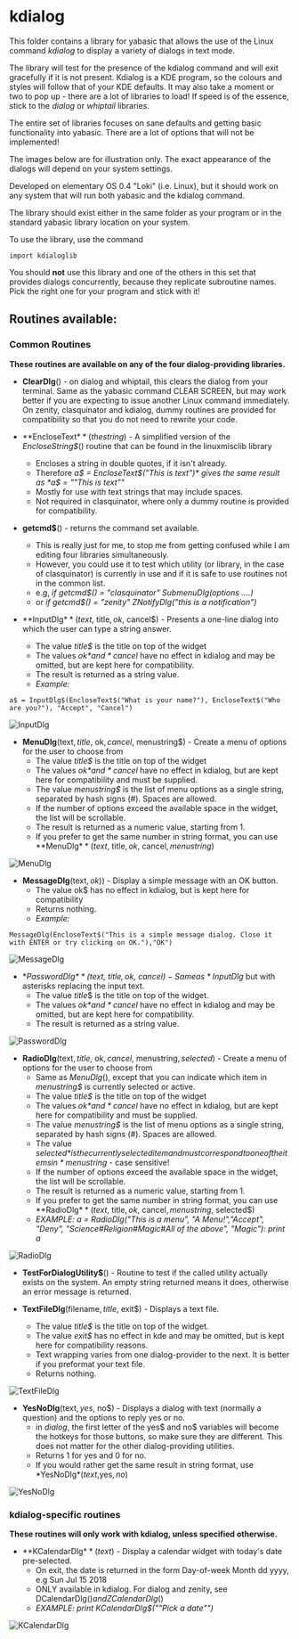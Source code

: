 # kdialog

This folder contains a library for yabasic that allows the use of the Linux command *kdialog* to display a variety of dialogs in text mode.

The library will test for the presence of the kdialog command and will exit gracefully if it is not present. Kdialog is a KDE program, so the colours and styles will follow that of your KDE defaults. It may also take a moment or two to pop up - there are a lot of libraries to load! If speed is of the essence, stick to the *dialog* or *whiptail* libraries.

The entire set of libraries focuses on sane defaults and getting basic functionality into yabasic. There are a lot of options that will not be implemented!

The images below are for illustration only. The exact appearance of the dialogs will depend on your system settings.

Developed on elementary OS 0.4 "Loki" (i.e. Linux), but it should work on any system that will run both yabasic and the kdialog command.

The library should exist either in the same folder as your program or in the standard yabasic library location on your system.

To use the library, use the command 

    import kdialoglib

You should **not** use this library and one of the others in this set that provides dialogs concurrently, because they replicate subroutine names. Pick the right one for your program and stick with it!

## Routines available:

### Common Routines

**These routines are available on any of the four dialog-providing libraries.**

+ **ClearDlg**() - on dialog and whiptail, this clears the dialog from your terminal. Same as the yabasic command CLEAR SCREEN, but may work better if you are expecting to issue another Linux command immediately. On zenity, clasquinator and kdialog, dummy routines are provided for compatibility so that you do not need to rewrite your code.

+ **EncloseText$**(thestring$) - A simplified version of the *EncloseString$*() routine that can be found in the linuxmisclib library
    + Encloses a string in double quotes, if it isn't already.
    + Therefore *a$ = EncloseText$("This is text")* gives the same result as *a$ = "\"This is text\""*
    + Mostly for use with text strings that may include spaces.
    + Not required in clasquinator, where only a dummy routine is provided for compatibility.

+ **getcmd$**() - returns the command set available.
    + This is really just for me, to stop me from getting confused while I am editing four libraries simultaneously. 
    + However, you could use it to test which utility (or library, in the case of clasquinator) is currently in use and if it is safe to use routines not in the common list.
    + e.g, *if getcmd$() = "clasquinator" SubmenuDlg(options ....)*
    + or  *if getcmd$() = "zenity" ZNotifyDlg("this is a notification")*

+ **InputDlg$**(text$, title$, ok$, cancel$) - Presents a one-line dialog into which the user can type a string answer.
    + The value *title$* is the title on top of the widget
    + The values *ok$* and *cancel$* have no effect in kdialog and may be omitted, but are kept here for compatibility.
    + The result is returned as a string value.
    + *Example:*
```
a$ = InputDlg$(EncloseText$("What is your name?"), EncloseText$("Who are you?"), "Accept", "Cancel")
```
![InputDlg](./imgs/InputDlg.png)

+ **MenuDlg**(text$, title$, ok$, cancel$, menustring$) - Create a menu of options for the user to choose from
    + The value *title$* is the title on top of the widget
    + The values *ok$* and *cancel$* have no effect in kdialog, but are kept here for compatibility and must be supplied.
    + The value *menustring$* is the list of menu options as a single string, separated by hash signs (#). Spaces are allowed.
    + If the number of options exceed the available space in the widget, the list will be scrollable.
    + The result is returned as a numeric value, starting from 1.
    + If you prefer to get the same number in string format, you can use **MenuDlg$**(text$, title$, ok$, cancel$, menustring$) 

![MenuDlg](./imgs/MenuDlg.png)

+ **MessageDlg**(text$, ok$)) - Display a simple message with an OK button.
    + The value ok$ has no effect in kdialog, but is kept here for compatibility
    + Returns nothing.
   + *Example:*
```
MessageDlg(EncloseText$("This is a simple message dialog. Close it with ENTER or try clicking on OK."),"OK")
```
![MessageDlg](./imgs/MessageDlg.png)


+ **PasswordDlg$**(text$, title$, ok$, cancel$) - Same as *InputDlg$* but with asterisks replacing the input text.
    + The value *title*$ is the title on top of the widget.
    + The values *ok$* and *cancel$* have no effect in kdialog and may be omitted, but are kept here for compatibility.
    + The result is returned as a string value.

![PasswordDlg](./imgs/PasswordDlg.png)

+ **RadioDlg**(text$, title$, ok$, cancel$, menustring$, selected$) - Create a menu of options for the user to choose from
    + Same as *MenuDlg*(), except that you can indicate which item in *menustring$* is currently selected or active.
    + The value *title$* is the title on top of the widget
    + The values *ok$* and *cancel$* have no effect in kdialog, but are kept here for compatibility and must be supplied.
    + The value *menustring$* is the list of menu options as a single string, separated by hash signs (#). Spaces are allowed.
    + The value *selected$* is the currently selected item and must correspond to one of the items in *menustring$* - case sensitive!
    + If the number of options exceed the available space in the widget, the list will be scrollable.
    + The result is returned as a numeric value, starting from 1.
    + If you prefer to get the same number in string format, you can use **RadioDlg$**(text$, title$, ok$, cancel$, menustring$, selected$)
    + *EXAMPLE: a = RadioDlg("This is a menu", "A Menu!","Accept", "Deny", "Science#Religion#Magic#All of the above", "Magic"): print a*

![RadioDlg](./imgs/RadioDlg.png)

+ **TestForDialogUtility$**\(\) - Routine to test if the called utility actually exists on the system. An empty string returned means it does, otherwise an error message is returned.

+ **TextFileDlg**(filename$, title$, exit$) - Displays a text file.
    + The value *title$* is the title on top of the widget.
    + The value *exit$* has no effect in kde and may be omitted, but is kept here for compatibility reasons.
    + Text wrapping varies from one dialog-provider to the next. It is better if you preformat your text file.
    + Returns nothing.
    
![TextFileDlg](./imgs/TextFileDlg.png)

+ **YesNoDlg**(text$,yes$, no$) - Displays a dialog with text (normally a question) and the options to reply yes or no.
    + in *dialog*, the first letter of the yes$ and no$ variables will become the hotkeys for those buttons, so make sure they are different. This does not matter for the other dialog-providing utilities.
    + Returns 1 for yes and 0 for no.
    + If you would rather get the same result in string format, use *YesNoDlg$*(text$,yes$, no$)

![YesNoDlg](./imgs/YesNoDlg.png)

### kdialog-specific routines

**These routines will only work with kdialog, unless specified otherwise.**

+ **KCalendarDlg$**(text$) - Display a calendar widget with today's date pre-selected.
    + On exit, the date is returned in the form Day-of-week Month dd yyyy, e.g Sun Jul 15 2018
    + ONLY available in kdialog. For dialog and zenity, see DCalendarDlg$() and ZCalendarDlg$()
    + *EXAMPLE: print KCalendarDlg$("\"Pick a date\"")*
    
![KCalendarDlg](./imgs/KCalendarDlg.png)
